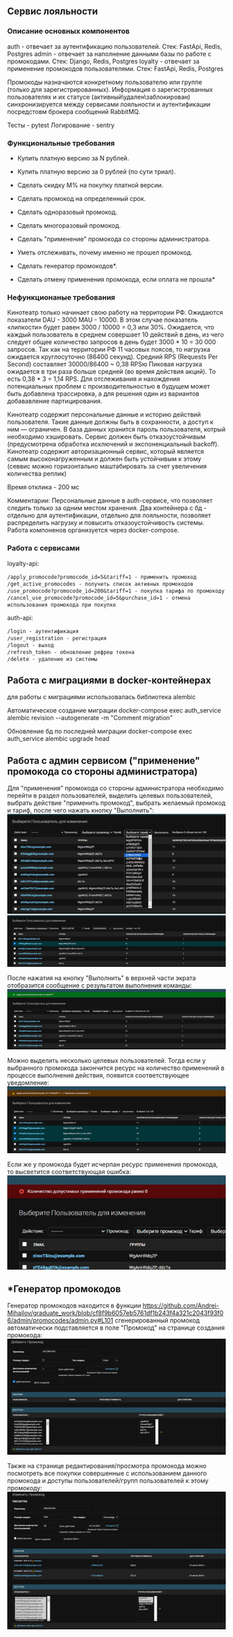 ## Сервис лояльности

### Описание основных компонентов

auth - отвечает за аутентификацию пользователей. Стек: FastApi, Redis, Postgres
admin - отвечает за наполнение данными базы по работе с промокодами. Стек: Django, Redis, Postgres
loyalty - отвечает за применение промокодов пользователями. Стек: FastApi, Redis, Postgres

Промокоды назначаются конкретному пользователю или группе (только для зарегистрированных). Информация о зарегистрованных пользователях и их статусе (активный\удален\заблокирован) синхронизируется между сервисами лояльности и аутентификации посредстовм брокера сообщений RabbitMQ.

Тесты - pytest
Логирование - sentry

### Функциональные требования

- Купить платную версию за N рублей.
- Купить платную версию за 0 рублей (по сути триал).
- Сделать скидку M% на покупку платной версии.
- Сделать промокод на определенный срок.
- Сделать одноразовый промокод.
- Сделать многоразовый промокод.
- Сделать "применение" промокода со стороны администратора.
- Уметь отслеживать, почему именно не прошел промокод.

- Сделать генератор промокодов*.
- Сделать отмену применения промокода, если оплата не прошла*

### Нефункционаные требования
Кинотеатр только начинает свою работу на территории РФ. Ожидаются показатели DAU - 3000 MAU - 10000. В этом случае показатель «липкости» будет равен 3000 / 10000 = 0,3 или 30%.
Ожидается, что каждый пользователь в среднем совершает 10 действий в день, из чего следует общее количество запросов в день будет 3000 * 10 = 30 000 запросов.
Так как на территории РФ 11 часовых поясов, то нагрузка ожидается круглосуточно (86400 секунд). Средний RPS (Requests Per Second) составляет 30000/86400 ~ 0,38 RPSю Пиковая нагрузка ожидается в три раза больше средней (во время действия акций). То есть 0,38 * 3 = 1,14 RPS. Для отслеживания и нахождения потенциальных проблем с производительностью в будущем может быть добавлена трассировка, а для решения один из вариантов добававление партицирования.

Кинотеатр содержит персональные данные и историю действий пользователя. Такие данные должны быть в сохранности, а доступ к ним — ограничен. В база данных хранится пароль пользователя, котрый необходимо хэшировать. Сервис должен быть отказоустойчивым (предусмотрена обработка исключений и экспоненциальный backoff). Кинотеатр содержит авторизационный сервис, который является самым высоконагруженным и должен быть устойчивым к этому (севвис можно горизонтально маштабировать за счет увеличения количества реплик)

Время отклика - 200 мс

Комментарии: Персональные данные в auth-сервисе, что позволяет следить только за одним местом хранения. Два контейнера с бд - отдельно для аутентификации, отдельно для лояльности, позволяет распределить нагрузку и повысить отказоустойчивость системы. Работа компоненов организуется через docker-compose.

### Работа с сервисами

loyalty-api:

```
/apply_promocode?promocode_id=5&tariff=1 - применить промокод
/get_active_promocodes - получить список активных промокодов
/use_promocode?promocode_id=200&tariff=1 - покупка тарифа по промокоду
/cancel_use_promocode?promocode_id=5&purchase_id=1 - отмена использования промокода при покупке
```

auth-api:

```
/login - аутентификация
/user_registration - регистрация
/logout - выход
/refresh_token - обновление рефреш токена
/delete - удаление из системы
```

## Работа с миграциями в docker-контейнерах

для работы с миграциями использовалась библиотека alembic

Автоматическое создание миграции
docker-compose exec auth_service alembic revision --autogenerate -m "Сomment migration"

Обновление бд по последней миграции
docker-compose exec auth_service alembic upgrade head

## Работа с админ сервисом ("применение" промокода со стороны администратора)

Для "применения" промокода со стороны администратора необходимо перейти в раздел пользователей, выделить целевых пользователей, выбрать действие "применить промокод", выбрать желаемый промокод и тариф, после чего нажать кнопку "Выполнить":
![](docs/images/promocode_list.png "Выбор тарифа")
![](docs/images/promocode_set.png "Установка параметров")

После нажатия на кнопку "Выполнить" в верхней части экрата отобразится сообщение с результатом выполнения команды:
![](docs/images/promocode2.png "Успешное 'применение' промокода")

Можно выделить несколько целевых пользователей. Тогда если у выбранного промокода закончится ресурс на количество применений в процессе выполнения действия, появится соответствующее уведомление:
![](docs/images/promocode1.png "Частичное 'применение' промокода")

Если же у промокода будет исчерпан ресурс применения промокода, то высветится соответствующая ошибка:
![](docs/images/promocode0.png "Ресурс промокода исчерпан")

## \*Генератор промокодов

Генератор промокодов находится в функции https://github.com/Andrei-Mihailov/graduate_work/blob/cf8f9b6057eb5761df1b243f4a321c2043f93f06/admin/promocodes/admin.py#L101
сгенерированный промокод автоматически подставляется в поле "Промокод" на странице создания промокода:
![](docs/images/promocode_create.png "Создание нового промокода")

Также на странице редактирования/просмотра промокода можно посмотреть все покупки совершенные с использованием данного промокода и доступы пользователей/групп пользователей к этому промокоду:
![](docs/images/promocode_change.png "Просмотр промокода")
